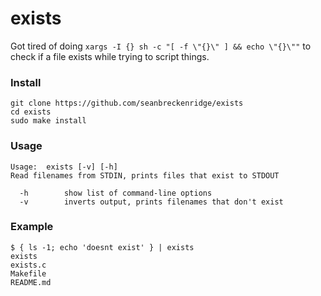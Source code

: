 # exists

Got tired of doing `xargs -I {} sh -c "[ -f \"{}\" ] && echo \"{}\""` to check if a file exists while trying to script things.

### Install

```
git clone https://github.com/seanbreckenridge/exists
cd exists
sudo make install
```

### Usage

```
Usage:	exists [-v] [-h]
Read filenames from STDIN, prints files that exist to STDOUT

  -h		show list of command-line options
  -v		inverts output, prints filenames that don't exist
```

### Example

```
$ { ls -1; echo 'doesnt exist' } | exists
exists
exists.c
Makefile
README.md
```
